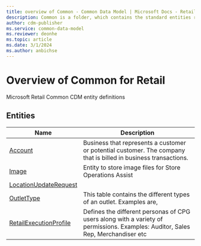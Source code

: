 ```yaml
---
title: overview of Common - Common Data Model | Microsoft Docs - Retail
description: Common is a folder, which contains the standard entities related to the Common Data Model.
author: cdm-publisher
ms.service: common-data-model
ms.reviewer: deonhe
ms.topic: article
ms.date: 3/1/2024
ms.author: anbichse
---
```


# Overview of Common for Retail

Microsoft Retail Common CDM entity definitions  

## Entities

|Name|Description|
|---|---|
|[Account](Account.md)|Business that represents a customer or potential customer. The company that is billed in business transactions.|
|[Image](Image.md)|Entity to store image files for Store Operations Assist|
|[LocationUpdateRequest](LocationUpdateRequest.md)||
|[OutletType](OutletType.md)|This table contains the different types of an outlet. Examples are,|
|[RetailExecutionProfile](RetailExecutionProfile.md)|Defines the different personas of CPG users along with a variety of permissions. Examples: Auditor, Sales Rep, Merchandiser etc|

